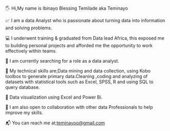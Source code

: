 🖐️ Hi,My name is Ibinayo Blessing Temilade aka Teminayo

📈 I am a data Analyst who is passionate about turning data into information and solving problems.

💻 I underwent training & graduated from Data lead Africa, this exposed me to building personal projects and afforded me the opportunity to work effectively within teams.

👀 I am currently  searching for a role as a data analyst.

🌱 My technical skills are;Data mining and data collection, using  Kobo toolbox to generate primary data.Cleaning ,coding and analyzing of datasets with statistical tools such as Excel, SPSS, R and  using SQL to query database.

🌆 Data visualization using Excel and Power Bi.

👯 I am also open to collaboration with other data Professionals to help improve my skills.

📬 You can reach me at;teminayoo@gmail.com
